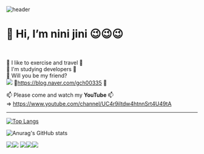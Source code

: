 

 ![header](https://capsule-render.vercel.app/api?text=NiniJini-GitHub&animation=fadeIn)

 <h1>👋 Hi, I’m nini jini 😉😉😉</h1>

 <br> 

👀 I like to exercise and travel 👀
  <br>
 🌱 I'm studying developers 🌱
  <br>
 💞️ Will you be my friend?
 <br>
 <a href="https://velog.io/@seondal"><img src="https://img.shields.io/badge/Velog-3DDC84?style=flat-square&logo=Blogger&logoColor=white"/></a>  🌼https://blog.naver.com/gch00335 🌼



📫 Please come and watch my <strong> YouTube </strong>  📫
<br> =>   https://www.youtube.com/channel/UC4r9iltdw4htnnSrt4U49tA


<hr>
<!---
gch00335/gch00335 is a ✨ special ✨ repository .
--->

[![Top Langs](https://github-readme-stats.vercel.app/api/top-langs/?username=gch00335)](https://github.com/anuraghazra/github-readme-stats)



![Anurag's GitHub stats](https://github-readme-stats.vercel.app/api?username=gch00335&count_private=true)


<img src="https://img.shields.io/badge/JAVA-007396?style=for-the-badge&logo=java&logoColor=white"><img src="https://img.shields.io/badge/javascript-F7DF1E?style=for-the-badge&logo=javascript&logoColor=white">
<img src="https://img.shields.io/badge/html5-E34F26?style=for-the-badge&logo=html5&logoColor=white"><img src="https://img.shields.io/badge/AWS-6DB33F?style=for-the-badge&logo=spring&logoColor=white"><img src="https://img.shields.io/badge/MySQL-4479A1?style=for-the-badge&logo=MySQL&logoColor=white">
